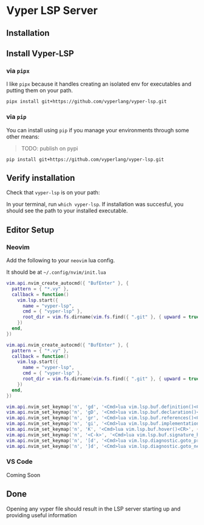 # Vyper LSP Server

## Installation

## Install Vyper-LSP

### via `pipx` 
I like `pipx` because it handles creating an isolated env for executables and putting them on your path.

`pipx install git+https://github.com/vyperlang/vyper-lsp.git`

### via `pip`
You can install using `pip` if you manage your environments through some other means:

> TODO: publish on pypi

`pip install git+https://github.com/vyperlang/vyper-lsp.git`

## Verify installation

Check that `vyper-lsp` is on your path:

In your terminal, run `which vyper-lsp`. If installation was succesful, you should see the path to your installed executable.

## Editor Setup

### Neovim

Add the following to your `neovim` lua config. 

It should be at `~/.config/nvim/init.lua`

``` lua
vim.api.nvim_create_autocmd({ "BufEnter" }, {
  pattern = { "*.vy" },
  callback = function()
    vim.lsp.start({
      name = "vyper-lsp",
      cmd = { "vyper-lsp" },
      root_dir = vim.fs.dirname(vim.fs.find({ ".git" }, { upward = true })[1])
    })
  end,
})

vim.api.nvim_create_autocmd({ "BufEnter" }, {
  pattern = { "*.vy" },
  callback = function()
    vim.lsp.start({
      name = "vyper-lsp",
      cmd = { "vyper-lsp" },
      root_dir = vim.fs.dirname(vim.fs.find({ ".git" }, { upward = true })[1])
    })
  end,
})

vim.api.nvim_set_keymap('n', 'gd', '<Cmd>lua vim.lsp.buf.definition()<CR>', { noremap = true, silent = true })
vim.api.nvim_set_keymap('n', 'gD', '<Cmd>lua vim.lsp.buf.declaration()<CR>', { noremap = true, silent = true })
vim.api.nvim_set_keymap('n', 'gr', '<Cmd>lua vim.lsp.buf.references()<CR>', { noremap = true, silent = true })
vim.api.nvim_set_keymap('n', 'gi', '<Cmd>lua vim.lsp.buf.implementation()<CR>', { noremap = true, silent = true })
vim.api.nvim_set_keymap('n', 'K', '<Cmd>lua vim.lsp.buf.hover()<CR>', { noremap = true, silent = true })
vim.api.nvim_set_keymap('n', '<C-k>', '<Cmd>lua vim.lsp.buf.signature_help()<CR>', { noremap = true, silent = true })
vim.api.nvim_set_keymap('n', '[d', '<Cmd>lua vim.lsp.diagnostic.goto_prev()<CR>', { noremap = true, silent = true })
vim.api.nvim_set_keymap('n', ']d', '<Cmd>lua vim.lsp.diagnostic.goto_next()<CR>', { noremap = true, silent = true })

```


### VS Code

Coming Soon

## Done

Opening any vyper file should result in the LSP server starting up and providing useful information
